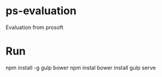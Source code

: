 # ps-evaluation
Evaluation from prosoft

# Run
npm install -g gulp bower
npm instal
bower install
gulp serve

